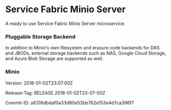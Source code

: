 Service Fabric Minio Server 
==============================================
A ready to use Service Fabric Minio Server microservice.

### Pluggable Storage Backend
In addition to Minio's own filesystem and erasure code backends for DAS and JBODs, external storage backends such as NAS, Google Cloud Storage, and Azure Blob Storage are supported as well.

### Minio
Version: 2018-01-02T23:07:00Z

Release-Tag: RELEASE.2018-01-02T23-07-00Z

Commit-ID: a6318dbdaf0a33d80e52bb762e153e4d7ca396f7

